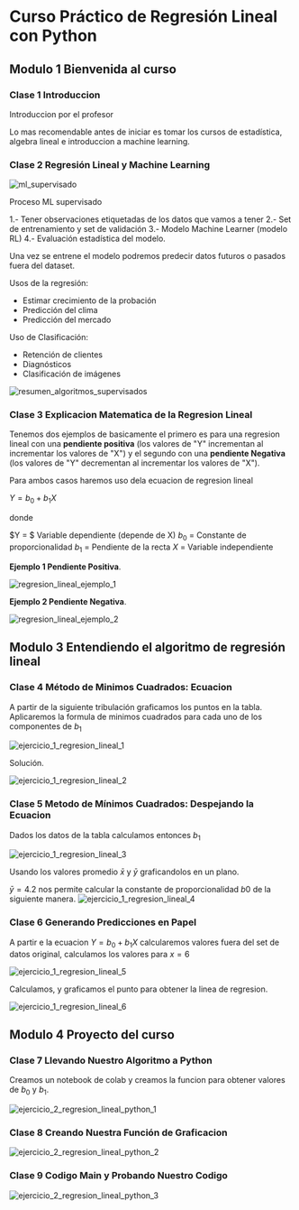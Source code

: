 # Curso Práctico de Regresión Lineal con Python

## Modulo 1 Bienvenida al curso

### Clase 1 Introduccion

Introduccion por el profesor

Lo mas recomendable antes de iniciar es tomar los cursos de estadística, algebra lineal  e introduccion a machine learning.

### Clase 2 Regresión Lineal y Machine Learning

![ml_supervisado](src/ml_supervisado.png)

Proceso ML supervisado

1.- Tener observaciones etiquetadas de los datos que vamos a tener
2.-  Set de  entrenamiento y set de validación
3.- Modelo Machine Learner (modelo RL)
4.- Evaluación estadística del modelo.

Una vez se entrene el modelo  podremos predecir datos futuros o pasados fuera del dataset.

Usos de la regresión:

- Estimar crecimiento de la probación
- Predicción del clima
- Predicción del mercado

Uso de Clasificación:

- Retención de clientes
- Diagnósticos
- Clasificación de imágenes

![resumen_algoritmos_supervisados](src/resumen_algoritmos_supervisados.png)

### Clase 3 Explicacion Matematica de la Regresion Lineal

Tenemos dos ejemplos de basicamente el primero es para una regresion lineal con una **pendiente positiva** (los valores de "Y" incrementan al incrementar los valores de "X") y el segundo con una **pendiente Negativa** (los valores de "Y" decrementan al incrementar los valores de "X").

Para ambos casos haremos uso dela ecuacion de regresion lineal 

$Y = b_0 + b_1X$

donde

$Y = $ Variable dependiente (depende de X)
$b_0$ = Constante de proporcionalidad 
$b_1$ = Pendiente de la recta
$X$ = Variable independiente

**Ejemplo 1 Pendiente Positiva**.

![regresion_lineal_ejemplo_1](src/regresion_lineal_ejemplo_1.png)

**Ejemplo 2 Pendiente Negativa**.

![regresion_lineal_ejemplo_2](src/regresion_lineal_ejemplo_2.png)

## Modulo 3 Entendiendo el algoritmo de regresión lineal

### Clase 4 Método de Minimos Cuadrados: Ecuacion

A partir de la siguiente tribulación graficamos los puntos en la tabla. Aplicaremos la formula de minimos cuadrados para cada uno de los componentes de $b_1$

![ejercicio_1_regresion_lineal_1](src/ejercicio_1_regresion_lineal_1.png)

Solución.

![ejercicio_1_regresion_lineal_2](src/ejercicio_1_regresion_lineal_2.png)

### Clase 5 Metodo de Mínimos Cuadrados: Despejando la Ecuacion

Dados los datos de la tabla calculamos entonces $b_1$

![ejercicio_1_regresion_lineal_3](src/ejercicio_1_regresion_lineal_3.png)

Usando los valores promedio $\bar{x}$ y $\bar{y}$ graficandolos en un plano.

 $\bar{y} = 4.2$  nos permite calcular la constante de proporcionalidad $b0$ de la siguiente manera.
![ejercicio_1_regresion_lineal_4](src/ejercicio_1_regresion_lineal_4.png)

### Clase 6 Generando Predicciones en Papel

A partir e la ecuacion $Y = b_0 + b_1X$ calcularemos valores fuera del set de datos original, calculamos los valores para $x = 6$

![ejercicio_1_regresion_lineal_5](src/ejercicio_1_regresion_lineal_5.png)

Calculamos, y graficamos el punto para obtener la linea de regresion.

![ejercicio_1_regresion_lineal_6](src/ejercicio_1_regresion_lineal_6.png)

## Modulo 4 Proyecto del curso

### Clase 7 Llevando Nuestro Algoritmo a Python

Creamos un notebook de colab y creamos la funcion para obtener valores de $b_0$ y $b_1$.

![ejercicio_2_regresion_lineal_python_1](src/ejercicio_2_regresion_lineal_python_1.png)

### Clase 8 Creando Nuestra Función de Graficacion

![ejercicio_2_regresion_lineal_python_2](src/ejercicio_2_regresion_lineal_python_2.png)

### Clase 9 Codigo Main y Probando Nuestro Codigo

![ejercicio_2_regresion_lineal_python_3](src/ejercicio_2_regresion_lineal_python_3.png)